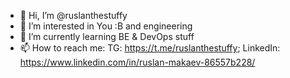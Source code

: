 - 👋 Hi, I’m @ruslanthestuffy
- 👀 I’m interested in You :B and engineering
- 🌱 I’m currently learning BE & DevOps stuff
- 📫 How to reach me: TG: https://t.me/ruslanthestuffy; LinkedIn: https://www.linkedin.com/in/ruslan-makaev-86557b228/

<!---
ruslanthestuffy/ruslanthestuffy is a ✨ special ✨ repository because its `README.md` (this file) appears on your GitHub profile.
You can click the Preview link to take a look at your changes.
--->
